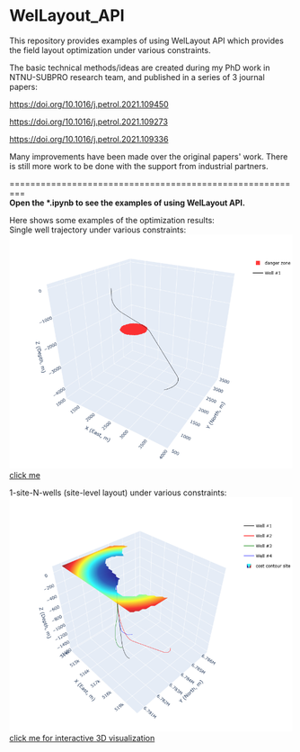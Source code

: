 # WelLayout_API
This repository provides examples of using WelLayout API which provides the field layout optimization under various constraints.


The basic technical methods/ideas are created during my PhD work in NTNU-SUBPRO research team, and published in a series of 3 journal papers:  

https://doi.org/10.1016/j.petrol.2021.109450

https://doi.org/10.1016/j.petrol.2021.109273

https://doi.org/10.1016/j.petrol.2021.109336

Many improvements have been made over the original papers' work. 
There is still more work to be done with the support from industrial partners.


=========================================================  
__Open the *.ipynb to see the examples of using WelLayout API.__

Here shows some examples of the optimization results:  
Single well trajectory under various constraints:
![image](./Demos/get_1well/ex1/figure.png)
<a href="./Demos/get_1well/ex1/figure.html" target="_blank">click me</a>

1-site-N-wells (site-level layout) under various constraints:
![image](./Demos/get_1site/ex1/figure.png)
[click me for interactive 3D visualization](./Demos/get_1well/ex1/figure.html)